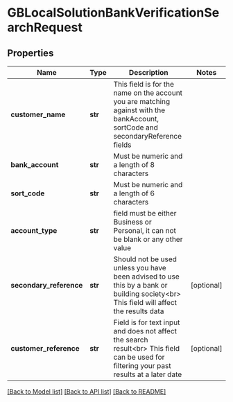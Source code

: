# GBLocalSolutionBankVerificationSearchRequest

## Properties
Name | Type | Description | Notes
------------ | ------------- | ------------- | -------------
**customer_name** | **str** | This field is for the name on the account you are matching against with the bankAccount, sortCode and secondaryReference fields | 
**bank_account** | **str** | Must be numeric and a length of 8 characters | 
**sort_code** | **str** | Must be numeric and a length of 6 characters | 
**account_type** | **str** | field must be either Business or Personal, it can not be blank or any other value | 
**secondary_reference** | **str** | Should not be used unless you have been advised to use this by a bank or building society&lt;br&gt; This field will affect the results data | [optional] 
**customer_reference** | **str** | Field is for text input and does not affect the search result&lt;br&gt; This field can be used for filtering your past results at a later date | [optional] 

[[Back to Model list]](../README.md#documentation-for-models) [[Back to API list]](../README.md#documentation-for-api-endpoints) [[Back to README]](../README.md)


